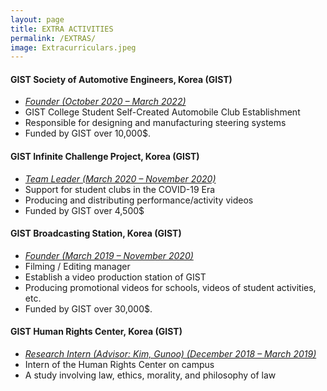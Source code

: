 ```yaml
---
layout: page
title: EXTRA ACTIVITIES
permalink: /EXTRAS/
image: Extracurriculars.jpeg
---
```


#### GIST Society of Automotive Engineers, Korea (GIST)
* <i><u>Founder (October 2020 – March 2022)</u></i><br />
* GIST College Student Self-Created Automobile Club Establishment<br />
* Responsible for designing and manufacturing steering systems
* Funded by GIST over 10,000$.

#### GIST Infinite Challenge Project, Korea (GIST)
* <i><u>Team Leader (March 2020 – November 2020)</u></i><br />
* Support for student clubs in the COVID-19 Era<br />
* Producing and distributing performance/activity videos<br />
* Funded by GIST over 4,500$

#### GIST Broadcasting Station, Korea (GIST)
* <i><u>Founder (March 2019 – November 2020)</u></i><br />
* Filming / Editing manager<br />
* Establish a video production station of GIST<br />
* Producing promotional videos for schools, videos of student activities, etc.<br />
* Funded by GIST over 30,000$.

#### GIST Human Rights Center, Korea (GIST)
* <i><u>Research Intern (Advisor: Kim, Gunoo) (December 2018 – March 2019)</u></i><br />
* Intern of the Human Rights Center on campus<br />
* A study involving law, ethics, morality, and philosophy of law
